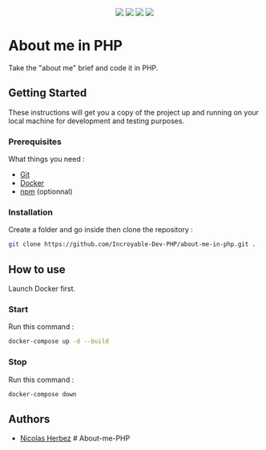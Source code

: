 <p align="center">
    <img src="https://img.shields.io/badge/html5-%23E34F26.svg?style=for-the-badge&logo=html5&logoColor=white" />
    <img src="https://img.shields.io/badge/css3-%231572B6.svg?style=for-the-badge&logo=css3&logoColor=white" />
    <img src="https://img.shields.io/badge/php-%23777BB4.svg?style=for-the-badge&logo=php&logoColor=white" />
    <img src="https://img.shields.io/badge/docker-%230db7ed.svg?style=for-the-badge&logo=docker&logoColor=white" />
</p>

# About me in PHP

Take the "about me" brief and code it in PHP.

## Getting Started

These instructions will get you a copy of the project up and running on your local machine for development and testing purposes.

### Prerequisites

What things you need :

- <a href="https://git-scm.com/downloads" target="_blanc">Git</a>
- <a href="https://www.docker.com/get-started" target="_blanc">Docker</a>
- <a href="https://docs.npmjs.com/downloading-and-installing-node-js-and-npm" target="_blanc">npm</a> (optionnal)

### Installation

Create a folder and go inside then clone the repository :
```bash
git clone https://github.com/Incroyable-Dev-PHP/about-me-in-php.git .
```

## How to use

Launch Docker first.

### Start

Run this command :
```bash
docker-compose up -d --build
```

### Stop

Run this command :
```bash
docker-compose down
```

## Authors

- [Nicolas Herbez](https://github.com/nicolas-herbez)
#   A b o u t - m e - P H P  
 